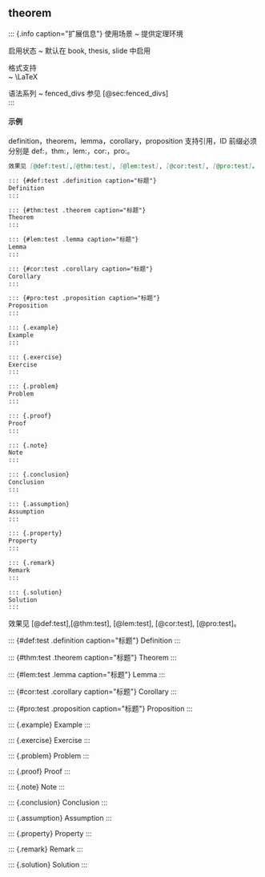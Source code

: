 
## theorem

::: {.info caption="扩展信息"}
使用场景
  ~ 提供定理环境

启用状态
  ~ 默认在 book, thesis, slide 中启用

格式支持  
  ~ \LaTeX 

语法系列
  ~ fenced_divs 参见 [@sec:fenced_divs]  
:::

#### 示例

definition，theorem，lemma，corollary，proposition 支持引用，ID 前缀必须分别是 def:，thm:，lem:，cor:，pro:。
```markdown
效果见 [@def:test],[@thm:test], [@lem:test], [@cor:test], [@pro:test]。

::: {#def:test .definition caption="标题"}
Definition
:::

::: {#thm:test .theorem caption="标题"}
Theorem
:::

::: {#lem:test .lemma caption="标题"}
Lemma
:::

::: {#cor:test .corollary caption="标题"}
Corollary
:::

::: {#pro:test .proposition caption="标题"}
Proposition
:::

::: {.example}
Example
:::

::: {.exercise}
Exercise
:::

::: {.problem}
Problem
:::

::: {.proof}
Proof
:::

::: {.note}
Note
:::

::: {.conclusion}
Conclusion
:::

::: {.assumption}
Assumption
:::

::: {.property}
Property
:::

::: {.remark}
Remark
:::

::: {.solution}
Solution
:::
```

效果见 [@def:test],[@thm:test], [@lem:test], [@cor:test], [@pro:test]。

::: {#def:test .definition caption="标题"}
Definition
:::

::: {#thm:test .theorem caption="标题"}
Theorem
:::

::: {#lem:test .lemma caption="标题"}
Lemma
:::

::: {#cor:test .corollary caption="标题"}
Corollary
:::

::: {#pro:test .proposition caption="标题"}
Proposition
:::

::: {.example}
Example
:::

::: {.exercise}
Exercise
:::

::: {.problem}
Problem
:::

::: {.proof}
Proof
:::

::: {.note}
Note
:::

::: {.conclusion}
Conclusion
:::

::: {.assumption}
Assumption
:::

::: {.property}
Property
:::

::: {.remark}
Remark
:::

::: {.solution}
Solution
:::